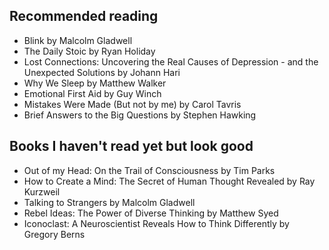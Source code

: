 ## Recommended reading
- Blink by Malcolm Gladwell
- The Daily Stoic by Ryan Holiday
- Lost Connections: Uncovering the Real Causes of Depression - and the Unexpected Solutions by Johann Hari
- Why We Sleep by Matthew Walker
- Emotional First Aid by Guy Winch
- Mistakes Were Made (But not by me) by Carol Tavris
- Brief Answers to the Big Questions by Stephen Hawking

## Books I haven't read yet but look good
- Out of my Head: On the Trail of Consciousness by Tim Parks
- How to Create a Mind: The Secret of Human Thought Revealed by Ray Kurzweil
- Talking to Strangers by Malcolm Gladwell
- Rebel Ideas: The Power of Diverse Thinking by Matthew Syed
- Iconoclast: A Neuroscientist Reveals How to Think Differently by Gregory Berns
